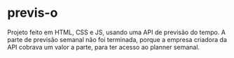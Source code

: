 # previs-o
Projeto feito em HTML, CSS e JS, usando uma API de previsão do tempo. A parte de previsão semanal não foi terminada, porque a empresa criadora da API cobrava um valor a parte, para ter acesso ao planner semanal.
